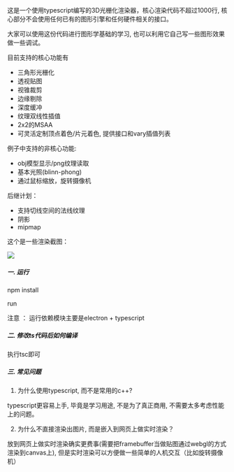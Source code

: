 
这是一个使用typescript编写的3D光栅化渲染器，核心渲染代码不超过1000行, 核心部分不会使用任何已有的图形引擎和任何硬件相关的接口。

大家可以使用这份代码进行图形学基础的学习, 也可以利用它自己写一些图形效果做一些调试。


目前支持的核心功能有

  * 三角形光栅化
  * 透视贴图
  * 视锥裁剪
  * 边缘剔除
  * 深度缓冲
  * 纹理双线性插值
  * 2x2的MSAA
  * 可灵活定制顶点着色/片元着色, 提供接口和vary插值列表
  
例子中支持的非核心功能:

  * obj模型显示/png纹理读取
  * 基本光照(blinn-phong)
  * 通过鼠标缩放，旋转摄像机

后继计划：
  
  * 支持切线空间的法线纹理
  * 阴影
  * mipmap
 

这个是一些渲染截图：

![](./docs/head.png)






##### 一. 运行

npm install

run

注意 ： 运行依赖模块主要是electron + typescript

##### 二. 修改ts代码后如何编译

执行tsc即可


##### 三. 常见问题

1. 为什么使用typescript, 而不是常用的c++?

typescript更容易上手, 毕竟是学习用途, 不是为了真正商用, 不需要太多考虑性能上的问题。

2. 为什么不直接渲染出图片, 而是嵌入到网页上做实时渲染？ 

放到网页上做实时渲染确实更费事(需要把framebuffer当做贴图通过webgl的方式渲染到canvas上), 但是实时渲染可以方便做一些简单的人机交互（比如旋转摄像机）



